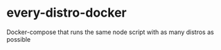 # every-distro-docker
Docker-compose that runs the same node script with as many distros as possible
